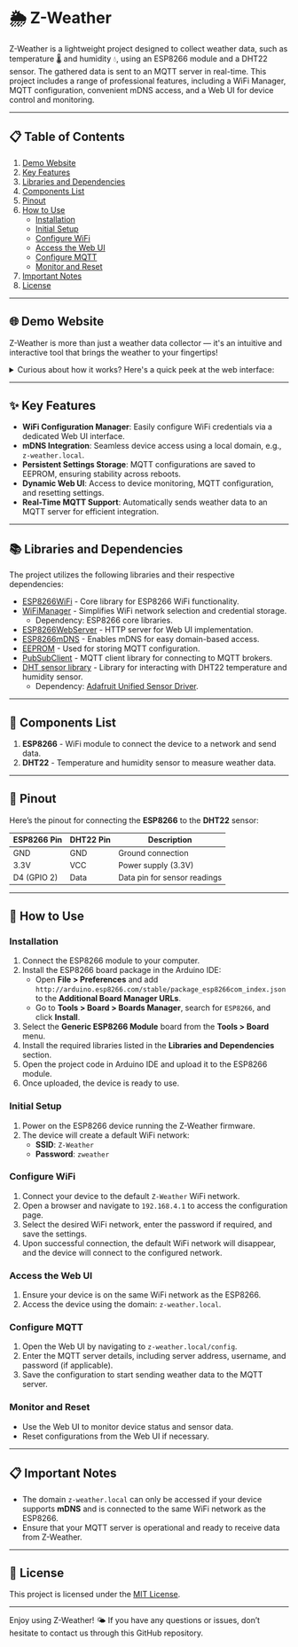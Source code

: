 # 🌦️ Z-Weather

Z-Weather is a lightweight project designed to collect weather data, such as temperature 🌡️ and humidity 💧, using an ESP8266 module and a DHT22 sensor. The gathered data is sent to an MQTT server in real-time. This project includes a range of professional features, including a WiFi Manager, MQTT configuration, convenient mDNS access, and a Web UI for device control and monitoring.

---

## 📋 Table of Contents
1. [Demo Website](#🌐-demo-website)
2. [Key Features](#✨-key-features)
3. [Libraries and Dependencies](#📚-libraries-and-dependencies)
4. [Components List](#🔧-components-list)
5. [Pinout](#🔌-pinout)
6. [How to Use](#🚀-how-to-use)
   - [Installation](#installation)
   - [Initial Setup](#initial-setup)
   - [Configure WiFi](#configure-wifi)
   - [Access the Web UI](#access-the-web-ui)
   - [Configure MQTT](#configure-mqtt)
   - [Monitor and Reset](#monitor-and-reset)
7. [Important Notes](#📋-important-notes)
8. [License](#📄-license)

---

## 🌐 Demo Website

Z-Weather is more than just a weather data collector — it's an intuitive and interactive tool that brings the weather to your fingertips!

<details>
  <summary>Curious about how it works? Here's a quick peek at the web interface:</summary>

  <div style="display: flex; justify-content: space-around; flex-wrap: wrap;">
    <div style="flex: 1; margin: 10px;">
      <h4>Home Page</h4>
      <img src="assets/home.png" alt="Home Page" style="max-width: 100%; height: auto;"/>
    </div>
    <div style="flex: 1; margin: 10px;">
      <h4>Monitoring Page</h4>
      <img src="assets/monitoring.png" alt="Monitoring Page" style="max-width: 100%; height: auto;"/>
    </div>
    <div style="flex: 1; margin: 10px;">
      <h4>Configuration Page</h4>
      <img src="assets/config.png" alt="Configuration Page" style="max-width: 100%; height: auto;"/>
    </div>
    <div style="flex: 1; margin: 10px;">
      <h4>Reset Page</h4>
      <img src="assets/reset.png" alt="Reset Page" style="max-width: 100%; height: auto;"/>
    </div>
  </div>

</details>

---

## ✨ Key Features

- **WiFi Configuration Manager**: Easily configure WiFi credentials via a dedicated Web UI interface.
- **mDNS Integration**: Seamless device access using a local domain, e.g., `z-weather.local`.
- **Persistent Settings Storage**: MQTT configurations are saved to EEPROM, ensuring stability across reboots.
- **Dynamic Web UI**: Access to device monitoring, MQTT configuration, and resetting settings.
- **Real-Time MQTT Support**: Automatically sends weather data to an MQTT server for efficient integration.

---

## 📚 Libraries and Dependencies

The project utilizes the following libraries and their respective dependencies:

- [ESP8266WiFi](https://github.com/esp8266/Arduino) - Core library for ESP8266 WiFi functionality.
- [WiFiManager](https://github.com/tzapu/WiFiManager) - Simplifies WiFi network selection and credential storage.
  - Dependency: ESP8266 core libraries.
- [ESP8266WebServer](https://github.com/esp8266/Arduino) - HTTP server for Web UI implementation.
- [ESP8266mDNS](https://github.com/esp8266/Arduino) - Enables mDNS for easy domain-based access.
- [EEPROM](https://github.com/esp8266/Arduino) - Used for storing MQTT configuration.
- [PubSubClient](https://github.com/knolleary/pubsubclient) - MQTT client library for connecting to MQTT brokers.
- [DHT sensor library](https://github.com/adafruit/DHT-sensor-library) - Library for interacting with DHT22 temperature and humidity sensor.
  - Dependency: [Adafruit Unified Sensor Driver](https://github.com/adafruit/Adafruit_Sensor).

---

## 🔧 Components List

1. **ESP8266** - WiFi module to connect the device to a network and send data.
2. **DHT22** - Temperature and humidity sensor to measure weather data.

---

## 🔌 Pinout

Here’s the pinout for connecting the **ESP8266** to the **DHT22** sensor:

| **ESP8266 Pin** | **DHT22 Pin** | **Description**              |
| --------------- | ------------- | ---------------------------- |
| GND             | GND           | Ground connection            |
| 3.3V            | VCC           | Power supply (3.3V)          |
| D4 (GPIO 2)     | Data          | Data pin for sensor readings |

---

## 🚀 How to Use

### Installation

1. Connect the ESP8266 module to your computer.
2. Install the ESP8266 board package in the Arduino IDE:
   - Open **File > Preferences** and add `http://arduino.esp8266.com/stable/package_esp8266com_index.json` to the **Additional Board Manager URLs**.
   - Go to **Tools > Board > Boards Manager**, search for `ESP8266`, and click **Install**.
3. Select the **Generic ESP8266 Module** board from the **Tools > Board** menu.
4. Install the required libraries listed in the **Libraries and Dependencies** section.
5. Open the project code in Arduino IDE and upload it to the ESP8266 module.
6. Once uploaded, the device is ready to use.

### Initial Setup

1. Power on the ESP8266 device running the Z-Weather firmware.
2. The device will create a default WiFi network:
   - **SSID**: `Z-Weather`
   - **Password**: `zweather`

### Configure WiFi

1. Connect your device to the default `Z-Weather` WiFi network.
2. Open a browser and navigate to `192.168.4.1` to access the configuration page.
3. Select the desired WiFi network, enter the password if required, and save the settings.
4. Upon successful connection, the default WiFi network will disappear, and the device will connect to the configured network.

### Access the Web UI

1. Ensure your device is on the same WiFi network as the ESP8266.
2. Access the device using the domain: `z-weather.local`.

### Configure MQTT

1. Open the Web UI by navigating to `z-weather.local/config`.
2. Enter the MQTT server details, including server address, username, and password (if applicable).
3. Save the configuration to start sending weather data to the MQTT server.

### Monitor and Reset

- Use the Web UI to monitor device status and sensor data.
- Reset configurations from the Web UI if necessary.

---

## 📋 Important Notes

- The domain `z-weather.local` can only be accessed if your device supports **mDNS** and is connected to the same WiFi network as the ESP8266.
- Ensure that your MQTT server is operational and ready to receive data from Z-Weather.

---

## 📄 License

This project is licensed under the [MIT License](LICENSE).

---

Enjoy using Z-Weather! 🌤️ If you have any questions or issues, don’t hesitate to contact us through this GitHub repository.
